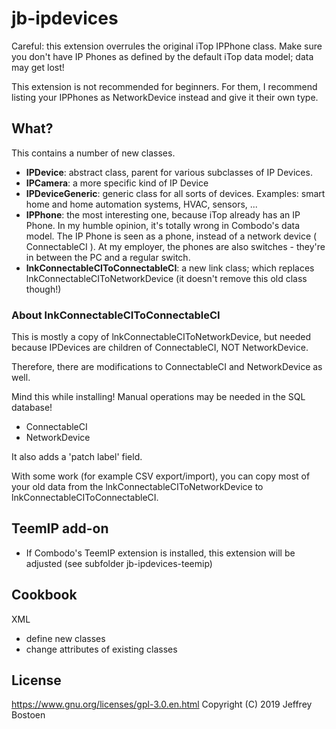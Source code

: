 # jb-ipdevices

Careful: this extension overrules the original iTop IPPhone class.
Make sure you don't have IP Phones as defined by the default iTop data model; data may get lost!

This extension is not recommended for beginners. For them, I recommend listing your IPPhones as NetworkDevice instead and give it their own type.

## What?
This contains a number of new classes.

* **IPDevice**: abstract class, parent for various subclasses of IP Devices.
* **IPCamera**: a more specific kind of IP Device
* **IPDeviceGeneric**: generic class for all sorts of devices. Examples: smart home and home automation systems, HVAC, sensors, ...
* **IPPhone**: the most interesting one, because iTop already has an IP Phone. In my humble opinion, it's totally wrong in Combodo's data model. The IP Phone is seen as a phone, instead of a network device ( ConnectableCI ). At my employer, the phones are also switches - they're in between the PC and a regular switch. 
* **lnkConnectableCIToConnectableCI**: a new link class; which replaces lnkConnectableCIToNetworkDevice (it doesn't remove this old class though!)

### About lnkConnectableCIToConnectableCI
This is mostly a copy of lnkConnectableCIToNetworkDevice, but needed because IPDevices are children of ConnectableCI, NOT NetworkDevice.

Therefore, there are modifications to ConnectableCI and NetworkDevice as well.

Mind this while installing! Manual operations may be needed in the SQL database!
* ConnectableCI
* NetworkDevice

It also adds a 'patch label' field.

With some work (for example CSV export/import), you can copy most of your old data from the lnkConnectableCIToNetworkDevice to lnkConnectableCIToConnectableCI.

## TeemIP add-on
* If Combodo's TeemIP extension is installed, this extension will be adjusted (see subfolder jb-ipdevices-teemip)


## Cookbook

XML
* define new classes
* change attributes of existing classes

## License
https://www.gnu.org/licenses/gpl-3.0.en.html
Copyright (C) 2019 Jeffrey Bostoen
